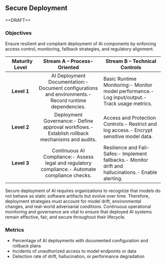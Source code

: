 ## Secure Deployment

==DRAFT==

### Objectives

Ensure resilient and compliant deployment of AI components by enforcing access control, monitoring, fallback strategies, and regulatory alignment.

|⠀**Maturity Level** | **Stream A – Process-Oriented** | **Stream B – Technical Controls** |
|:-:|:-:|---|
| **Level 1** | AI Deployment Documentation:- Document configurations and environments.- Record runtime dependencies. | Basic Runtime Monitoring:- Monitor model performance.- Log input/output.- Track usage metrics. |
| **Level 2** | Deployment Governance:- Define approval workflows.- Establish rollback mechanisms and audits. | Access and Protection Controls:- Restrict and log access.- Encrypt sensitive model data. |
| **Level 3** | Continuous AI Compliance:- Assess legal and regulatory compliance.- Automate compliance checks. | Resilience and Fail-Safes:- Implement fallbacks.- Monitor drift and hallucinations.- Enable alerting. |
Secure deployment of AI requires organizations to recognize that models do not behave as static software artifacts but evolve over time. Therefore, deployment strategies must account for model drift, environmental changes, and real-world adversarial conditions. Continuous operational monitoring and governance are vital to ensure that deployed AI systems remain effective, fair, and secure throughout their lifecycle.

### Metrics
* Percentage of AI deployments with documented configuration and rollback plans
* Incidents of unauthorized access to model endpoints or data
* Detection rate of drift, hallucination, or performance degradation

